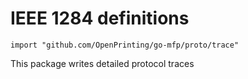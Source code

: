 # IEEE 1284 definitions

```
import "github.com/OpenPrinting/go-mfp/proto/trace"
```

This package writes detailed protocol traces

<!-- vim:ts=8:sw=4:et:textwidth=72
-->
